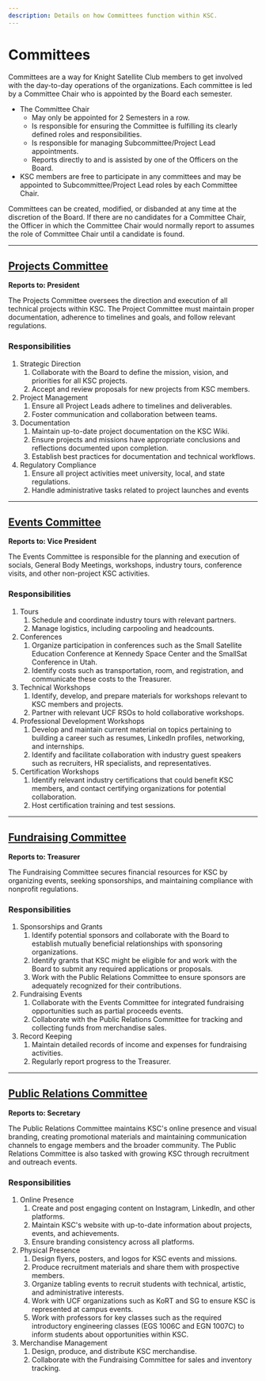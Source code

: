 ```yaml
---
description: Details on how Committees function within KSC.
---
```


# Committees

Committees are a way for Knight Satellite Club members to get involved with the day-to-day operations of the organizations. Each committee is led by a Committee Chair who is appointed by the Board each semester.

* The Committee Chair
  * May only be appointed for 2 Semesters in a row.
  * Is responsible for ensuring the Committee is fulfilling its clearly defined roles and responsibilities.
  * Is responsible for managing Subcommittee/Project Lead appointments.
  * Reports directly to and is assisted by one of the Officers on the Board.
* KSC members are free to participate in any committees and may be appointed to Subcommittee/Project Lead roles by each Committee Chair.

Committees can be created, modified, or disbanded at any time at the discretion of the Board. If there are no candidates for a Committee Chair, the Officer in which the Committee Chair would normally report to assumes the role of Committee Chair until a candidate is found.

***

## [Projects Committee](broken-reference)

**Reports to: President**

The Projects Committee oversees the direction and execution of all technical projects within KSC. The Project Committee must maintain proper documentation, adherence to timelines and goals, and follow relevant regulations.

### Responsibilities

1. Strategic Direction
   1. Collaborate with the Board to define the mission, vision, and priorities for all KSC projects.
   2. Accept and review proposals for new projects from KSC members.
2. Project Management
   1. Ensure all Project Leads adhere to timelines and deliverables.
   2. Foster communication and collaboration between teams.
3. Documentation
   1. Maintain up-to-date project documentation on the KSC Wiki.
   2. Ensure projects and missions have appropriate conclusions and reflections documented upon completion.
   3. Establish best practices for documentation and technical workflows.
4. Regulatory Compliance
   1. Ensure all project activities meet university, local, and state regulations.
   2. Handle administrative tasks related to project launches and events

***

## [Events Committee](events-committee.md)

**Reports to: Vice President**

The Events Committee is responsible for the planning and execution of socials, General Body Meetings, workshops, industry tours, conference visits, and other non-project KSC activities.

### Responsibilities

1. Tours
   1. Schedule and coordinate industry tours with relevant partners.
   2. Manage logistics, including carpooling and headcounts.
2. Conferences
   1. Organize participation in conferences such as the Small Satellite Education Conference at Kennedy Space Center and the SmallSat Conference in Utah.
   2. Identify costs such as transportation, room, and registration, and communicate these costs to the Treasurer.
3. Technical Workshops
   1. Identify, develop, and prepare materials for workshops relevant to KSC members and projects.
   2. Partner with relevant UCF RSOs to hold collaborative workshops.
4. Professional Development Workshops
   1. Develop and maintain current material on topics pertaining to building a career such as resumes, LinkedIn profiles, networking, and internships.
   2. Identify and facilitate collaboration with industry guest speakers such as recruiters, HR specialists, and representatives.
5. Certification Workshops
   1. Identify relevant industry certifications that could benefit KSC members, and contact certifying organizations for potential collaboration.
   2. Host certification training and test sessions.

***

## [Fundraising Committee](../fundraising.md)

**Reports to: Treasurer**

The Fundraising Committee secures financial resources for KSC by organizing events, seeking sponsorships, and maintaining compliance with nonprofit regulations.

### Responsibilities

1. Sponsorships and Grants
   1. Identify potential sponsors and collaborate with the Board to establish mutually beneficial relationships with sponsoring organizations.
   2. Identify grants that KSC might be eligible for and work with the Board to submit any required applications or proposals.
   3. Work with the Public Relations Committee to ensure sponsors are adequately recognized for their contributions.
2. Fundraising Events
   1. Collaborate with the Events Committee for integrated fundraising opportunities such as partial proceeds events.
   2. Collaborate with the Public Relations Committee for tracking and collecting funds from merchandise sales.
3. Record Keeping
   1. Maintain detailed records of income and expenses for fundraising activities.
   2. Regularly report progress to the Treasurer.

***

## [Public Relations Committee](public-relations-committee.md)

**Reports to: Secretary**

The Public Relations Committee maintains KSC's online presence and visual branding, creating promotional materials and maintaining communication channels to engage members and the broader community. The Public Relations Committee is also tasked with growing KSC through recruitment and outreach events.

### Responsibilities

1. Online Presence
   1. Create and post engaging content on Instagram, LinkedIn, and other platforms.
   2. Maintain KSC's website with up-to-date information about projects, events, and achievements.
   3. Ensure branding consistency across all platforms.
2. Physical Presence
   1. Design flyers, posters, and logos for KSC events and missions.
   2. Produce recruitment materials and share them with prospective members.
   3. Organize tabling events to recruit students with technical, artistic, and administrative interests.
   4. Work with UCF organizations such as KoRT and SG to ensure KSC is represented at campus events.
   5. Work with professors for key classes such as the required introductory engineering classes (EGS 1006C and EGN 1007C) to inform students about opportunities within KSC.
3. Merchandise Management
   1. Design, produce, and distribute KSC merchandise.
   2. Collaborate with the Fundraising Committee for sales and inventory tracking.

